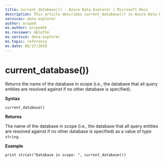 ```yaml
---
title: current_database()) - Azure Data Explorer | Microsoft Docs
description: This article describes current_database()) in Azure Data Explorer.
services: data-explorer
author: orspod
ms.author: orspodek
ms.reviewer: mblythe
ms.service: data-explorer
ms.topic: reference
ms.date: 06/17/2019
---
```

# current_database())

Returns the name of the database in scope (i.e., the database that all query
entities are resolved against if no other database is specified).

**Syntax**

`current_database()`

**Returns**

The name of the database in scope (i.e., the database that all query
entities are resolved against if no other database is specified) as a value
of type `string`.

**Example**

```kusto
print strcat("Database in scope: ", current_database())
```